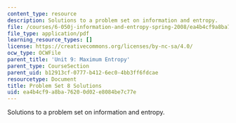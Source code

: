 ```yaml
---
content_type: resource
description: Solutions to a problem set on information and entropy.
file: /courses/6-050j-information-and-entropy-spring-2008/ea4b4cf9a8ba76200d02e8084be7c77e_MIT6_050JS08_ps_08_sol.pdf
file_type: application/pdf
learning_resource_types: []
license: https://creativecommons.org/licenses/by-nc-sa/4.0/
ocw_type: OCWFile
parent_title: 'Unit 9: Maximum Entropy'
parent_type: CourseSection
parent_uid: b12913cf-0777-b412-6ec0-4bb3ff6fdcae
resourcetype: Document
title: Problem Set 8 Solutions
uid: ea4b4cf9-a8ba-7620-0d02-e8084be7c77e
---
```

Solutions to a problem set on information and entropy.